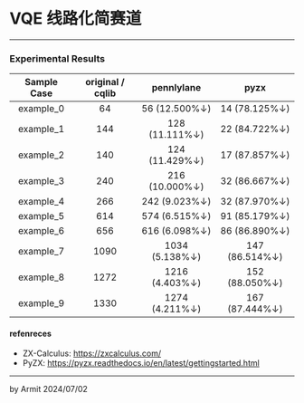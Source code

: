 # VQE 线路化简赛道

----

### Experimental Results

| Sample Case | original / cqlib | pennlylane | pyzx |
| :-: | :-: | :-: | :-: |
| example_0 |   64 |   56 (12.500%↓) |  14 (78.125%↓) |
| example_1 |  144 |  128 (11.111%↓) |  22 (84.722%↓) |
| example_2 |  140 |  124 (11.429%↓) |  17 (87.857%↓) |
| example_3 |  240 |  216 (10.000%↓) |  32 (86.667%↓) |
| example_4 |  266 |  242  (9.023%↓) |  32 (87.970%↓) |
| example_5 |  614 |  574  (6.515%↓) |  91 (85.179%↓) |
| example_6 |  656 |  616  (6.098%↓) |  86 (86.890%↓) |
| example_7 | 1090 | 1034  (5.138%↓) | 147 (86.514%↓) |
| example_8 | 1272 | 1216  (4.403%↓) | 152 (88.050%↓) |
| example_9 | 1330 | 1274  (4.211%↓) | 167 (87.444%↓) |


#### refenreces

- ZX-Calculus: https://zxcalculus.com/
- PyZX: https://pyzx.readthedocs.io/en/latest/gettingstarted.html

----
by Armit
2024/07/02 
